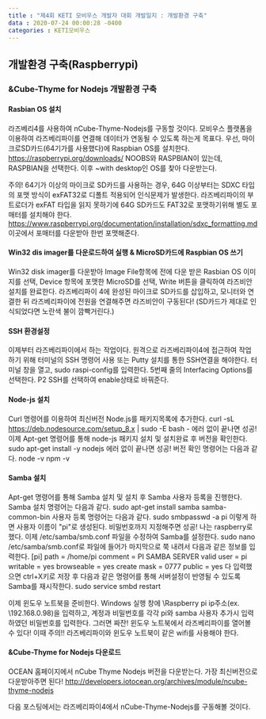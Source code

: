 ```yaml
---
title : "제4회 KETI 모비우스 개발자 대회 개발일지 : 개발환경 구축"
data : 2020-07-24 00:00:28 -0400
categories : KETI모비우스
---
```


## 개발환경 구축(Raspberrypi)
### &Cube-Thyme for Nodejs 개발환경 구축
#### Rasbian OS 설치
라즈베리4를 사용하여 nCube-Thyme-Nodejs를 구동할 것이다. 모비우스 플랫폼을 이용하여 라즈베리파이를 연결해 데이터가 연동될 수 있도록 하는게 목표다.
우선, 마이크로SD카드(64기가를 사용했다)에 Raspbian OS를 설치한다. 
https://raspberrypi.org/downloads/
NOOBS와 RASPBIAN이 있는데, RASPBIAN을 선택한다. 이후 ~with desktop인 OS를 찾아 다운받는다.

주의! 64기가 이상의 마이크로 SD카드를 사용하는 경우, 64G 이상부터는 SDXC 타입의 포맷 방식이 exFAT32로 디폴트 적용되어 인식문제가 발생한다.
라즈베리파이의 부트로더가 exFAT 타입을 읽지 못하기에 64G SD카드도 FAT32로 포맷하기위해 별도 포매터를 설치해야 한다.
https://www.raspberrypi.org/documentation/installation/sdxc_formatting.md 이곳에서 포매터를 다운받아 한번 포맷해준다.


#### Win32 dis imager를 다운로드하여 실행 & MicroSD카드에 Raspbian OS 쓰기
Win32 disk imager를 다운받아 Image File항목에 전에 다운 받은 Rasbian OS 이미지를 선택,
Device 항목에 포맷한 MicroSD를 선택,
Write 버튼을 클릭하여 라즈비안 설치를 완료한다. 
라즈베리파이 4에 완성된 마이크로 SD카드를 삽입하고, 모니터와 연결한 뒤 라즈베리파이에 전원을 연결해주면 라즈비안이 구동된다!
(SD카드가 제대로 인식되었다면 노란색 불이 깜빡거린다.)


#### SSH 환경설정
이제부터 라즈베리파이에서 하는 작업이다.
원격으로 라즈베리파이4에 접근하여 작업하기 위해 터미널의 SSH 명령어 사용 또는 Putty 설치를 통한 SSH연결을 해야한다.
터미널 창을 열고, sudo raspi-config를 입력한다.
5번째 줄의 Interfacing Options를 선택한다.
P2 SSH를 선택하여 enable상태로 바꿔준다.


#### Node-js 설치
Curl 명령어를 이용하여 최신버전 Node.js를 패키지목록에 추가한다.
curl -sL https://deb.nodesource.com/setup_8.x | sudo -E bash - 
에러 없이 끝나면 성공! 이제 Apt-get 명령어를 통해 node-js 패키지 설치 및 설치완료 후 버전을 확인한다.
sudo apt-get install -y nodejs
에러 없이 끝나면 성공! 버전 확인 명령어는 다음과 같다.
node -v
npm -v


#### Samba 설치
Apt-get 명령어를 통해 Samba 설치 및 설치 후 Samba 사용자 등록을 진행한다.
Samba 설치 명령어는 다음과 같다.
sudo apt-get install samba samba-common-bin
사용자 등록 명령어는 다음과 같다.
sudo smbpasswd -a pi
이렇게 하면 사용자 이름이 "pi"로 생성된다.
비밀번호까지 지정해주면 성공! 나는 raspberry로 했다.
이제 /etc/samba/smb.conf 파일을 수정하여 Samba를 설정한다.
sudo nano /etc/samba/smb.conf로 파일에 들어가 마지막으로 쭉 내려서 다음과 같은 정보를 입력한다.
[pi]
path = /home/pi
comment = PI SAMBA SERVER
valid user = pi
writable = yes
browseable = yes
create mask = 0777
public = yes
다 입력했으면 ctrl+X키로 저장 후 다음과 같은 명령어를 통해 서버설정이 반영될 수 있도록 Samba를 재시작한다.
sudo service smbd restart

이제 윈도우 노트북을 준비한다.
Windows 실행 창에 \\Raspberry pi ip주소(ex. \\192.168.0.98)을 입력하고, 계정과 비밀번호를 각각 pi와 samba 사용자 추가시 입력하였던 비밀번호를 입력한다.
그러면 짜잔! 윈도우 노트북에서 라즈베리파이를 열어볼 수 있다!
이때 주의!! 라즈베리파이와 윈도우 노트북이 같은 wifi를 사용해야 한다.


#### &Cube-Thyme for Nodejs 다운로드
OCEAN 홈페이지에서 nCube Thyme Nodejs 버전을 다운받는다.
가장 최신버전으로 다운받아주면 된다! 
http://developers.iotocean.org/archives/module/ncube-thyme-nodejs


다음 포스팅에서는 라즈베리파이4에서 nCube-Thyme-Nodejs를 구동해볼 것이다.
